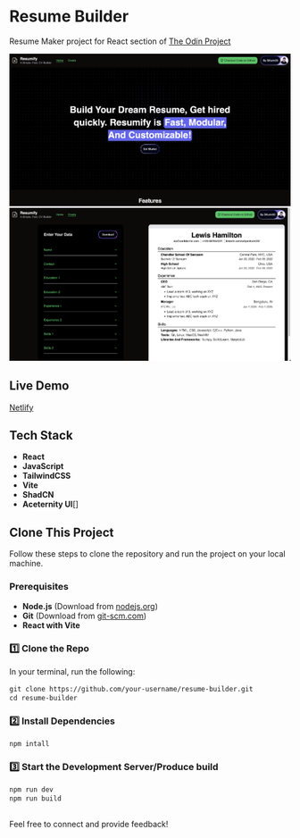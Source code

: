 # Resume Builder

Resume Maker project for React section of [The Odin Project](https://www.theodinproject.com/)

![Home Page](<src/assets/images/homepage.png>)
![Resume](<src/assets/images/New create page.png>)

## Live Demo

[Netlify](https://satyamkr02-resume-builder.netlify.app/)

## Tech Stack

- **React**
- **JavaScript**
- **TailwindCSS**
- **Vite**
- **ShadCN**
- **Aceternity UI**[]



##  Clone This Project

Follow these steps to clone the repository and run the project on your local machine.

### **Prerequisites**

- **Node.js** (Download from [nodejs.org](https://nodejs.org/))
- **Git** (Download from [git-scm.com](https://git-scm.com/))
- **React with Vite**

### **1️⃣ Clone the Repo**
In your terminal, run the following: 

```
git clone https://github.com/your-username/resume-builder.git
cd resume-builder
```

### 2️⃣ Install Dependencies

```
npm intall
```

### 3️⃣ Start the Development Server/Produce build

```
npm run dev
npm run build
```

##

Feel free to connect and provide feedback!